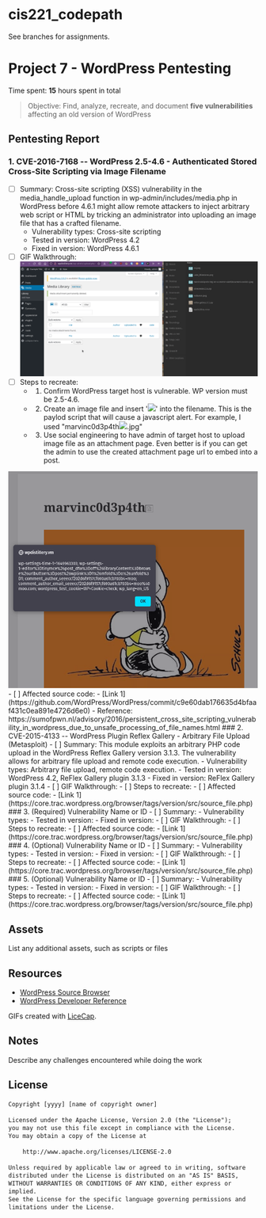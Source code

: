 # cis221_codepath

See branches for assignments.

# Project 7 - WordPress Pentesting

Time spent: **15** hours spent in total

> Objective: Find, analyze, recreate, and document **five vulnerabilities** affecting an old version of WordPress

## Pentesting Report

### 1. CVE-2016-7168 -- WordPress 2.5-4.6 - Authenticated Stored Cross-Site Scripting via Image Filename 
  - [ ] Summary: Cross-site scripting (XSS) vulnerability in the media_handle_upload function in wp-admin/includes/media.php in WordPress before 4.6.1 might allow remote attackers to inject arbitrary web script or HTML by tricking an administrator into uploading an image file that has a crafted filename. 
    - Vulnerability types: Cross-site scripting
    - Tested in version: WordPress 4.2
    - Fixed in version: WordPress 4.6.1
  - [ ] GIF Walkthrough: <img src="https://github.com/peelingwave/cis221_codepath/blob/Week-7%268-Project-Wordpress-Vs.-Kali/Pentest1-WP4.2-XSS_ImageUpload_exploit-marvin_codepath.gif" alt="Walkthrough" style="max-width: 100%;">
  - [ ] Steps to recreate: 
    -  1. Confirm WordPress target host is vulnerable. WP version must be 2.5-4.6.
    -  2. Create an image file and insert '<img src=a onerror=alert(document.cookie)>' into the filename. This is the paylod script that will cause a javascript alert. For example, I used "marvinc0d3p4th<img src=a onerror=alert(document.cookie)>.jpg"
    -  3. Use social engineering to have admin of target host to upload image file as an attachment page. Even better is if you can get the admin to use the created attachment page url to embed into a post. 
<img src="https://github.com/peelingwave/cis221_codepath/blob/Week-7%268-Project-Wordpress-Vs.-Kali/Pentest1-WP4.2-XSS_ImageUpload_exploit-marvin_codepath.png">
  - [ ] Affected source code: 
    - [Link 1](https://github.com/WordPress/WordPress/commit/c9e60dab176635d4bfaaf431c0ea891e4726d6e0)
  - Reference: https://sumofpwn.nl/advisory/2016/persistent_cross_site_scripting_vulnerability_in_wordpress_due_to_unsafe_processing_of_file_names.html
### 2. CVE-2015-4133 -- WordPress Plugin Reflex Gallery - Arbitrary File Upload (Metasploit) 
  - [ ] Summary: This module exploits an arbitrary PHP code upload in the WordPress Reflex Gallery version 3.1.3. The vulnerability allows for arbitrary file upload and remote code execution. 
    - Vulnerability types: Arbitrary file upload, remote code execution.
    - Tested in version: WordPress 4.2, ReFlex Gallery plugin 3.1.3
    - Fixed in version: ReFlex Gallery plugin 3.1.4
  - [ ] GIF Walkthrough: 
  - [ ] Steps to recreate: 
  - [ ] Affected source code:
    - [Link 1](https://core.trac.wordpress.org/browser/tags/version/src/source_file.php)
### 3. (Required) Vulnerability Name or ID
  - [ ] Summary: 
    - Vulnerability types:
    - Tested in version:
    - Fixed in version: 
  - [ ] GIF Walkthrough: 
  - [ ] Steps to recreate: 
  - [ ] Affected source code:
    - [Link 1](https://core.trac.wordpress.org/browser/tags/version/src/source_file.php)
### 4. (Optional) Vulnerability Name or ID
  - [ ] Summary: 
    - Vulnerability types:
    - Tested in version:
    - Fixed in version: 
  - [ ] GIF Walkthrough: 
  - [ ] Steps to recreate: 
  - [ ] Affected source code:
    - [Link 1](https://core.trac.wordpress.org/browser/tags/version/src/source_file.php)
### 5. (Optional) Vulnerability Name or ID
  - [ ] Summary: 
    - Vulnerability types:
    - Tested in version:
    - Fixed in version: 
  - [ ] GIF Walkthrough: 
  - [ ] Steps to recreate: 
  - [ ] Affected source code:
    - [Link 1](https://core.trac.wordpress.org/browser/tags/version/src/source_file.php) 

## Assets

List any additional assets, such as scripts or files

## Resources

- [WordPress Source Browser](https://core.trac.wordpress.org/browser/)
- [WordPress Developer Reference](https://developer.wordpress.org/reference/)

GIFs created with [LiceCap](http://www.cockos.com/licecap/).

## Notes

Describe any challenges encountered while doing the work

## License

    Copyright [yyyy] [name of copyright owner]

    Licensed under the Apache License, Version 2.0 (the "License");
    you may not use this file except in compliance with the License.
    You may obtain a copy of the License at

        http://www.apache.org/licenses/LICENSE-2.0

    Unless required by applicable law or agreed to in writing, software
    distributed under the License is distributed on an "AS IS" BASIS,
    WITHOUT WARRANTIES OR CONDITIONS OF ANY KIND, either express or implied.
    See the License for the specific language governing permissions and
    limitations under the License.
